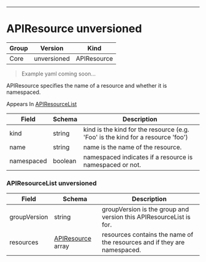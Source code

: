 

-----------
# APIResource unversioned

Group        | Version     | Kind
------------ | ---------- | -----------
Core | unversioned | APIResource







> Example yaml coming soon...


APIResource specifies the name of a resource and whether it is namespaced.

<aside class="notice">
Appears In <a href="#apiresourcelist-unversioned">APIResourceList</a> </aside>

Field        | Schema     | Description
------------ | ---------- | -----------
kind | string | kind is the kind for the resource (e.g. 'Foo' is the kind for a resource 'foo')
name | string | name is the name of the resource.
namespaced | boolean | namespaced indicates if a resource is namespaced or not.


### APIResourceList unversioned



Field        | Schema     | Description
------------ | ---------- | -----------
groupVersion | string | groupVersion is the group and version this APIResourceList is for.
resources | [APIResource](#apiresource-unversioned) array | resources contains the name of the resources and if they are namespaced.





